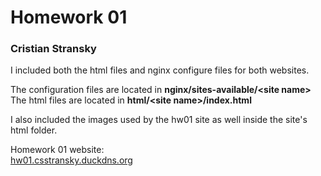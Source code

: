 # Homework 01
### Cristian Stransky  
  
I included both the html files and nginx configure files for both websites.   
  
The configuration files are located in **nginx/sites-available/\<site name\>**  
The html files are located in **html/\<site name\>/index.html**  
  
I also included the images used by the hw01 site as well inside the site's html folder. 
  
Homework 01 website:  
[hw01.csstransky.duckdns.org](http://hw01.csstransky.duckdns.org)
